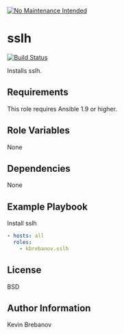 [![No Maintenance Intended](http://unmaintained.tech/badge.svg)](http://unmaintained.tech/)

sslh
====

[![Build Status](https://travis-ci.org/kbrebanov/ansible-sslh.svg?branch=master)](https://travis-ci.org/kbrebanov/ansible-sslh)

Installs sslh.

Requirements
------------

This role requires Ansible 1.9 or higher.

Role Variables
--------------

None

Dependencies
------------

None

Example Playbook
----------------

Install sslh
```yaml
- hosts: all
  roles:
    - kbrebanov.sslh
```

License
-------

BSD

Author Information
------------------

Kevin Brebanov
